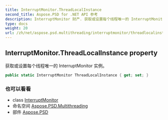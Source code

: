 ```yaml
---
title: InterruptMonitor.ThreadLocalInstance
second_title: Aspose.PSD for .NET API 参考
description: InterruptMonitor 财产. 获取或设置每个线程唯一的 InterruptMonitor 实例
type: docs
weight: 20
url: /zh/net/aspose.psd.multithreading/interruptmonitor/threadlocalinstance/
---
```

## InterruptMonitor.ThreadLocalInstance property

获取或设置每个线程唯一的 InterruptMonitor 实例。

```csharp
public static InterruptMonitor ThreadLocalInstance { get; set; }
```

### 也可以看看

* class [InterruptMonitor](../)
* 命名空间 [Aspose.PSD.Multithreading](../../interruptmonitor/)
* 部件 [Aspose.PSD](../../../)


